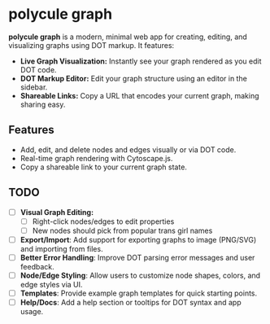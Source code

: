 # polycule graph

**polycule graph** is a modern, minimal web app for creating, editing, and visualizing graphs using DOT markup. It features:

- **Live Graph Visualization:** Instantly see your graph rendered as you edit DOT code.
- **DOT Markup Editor:** Edit your graph structure using an editor in the sidebar.
- **Shareable Links:** Copy a URL that encodes your current graph, making sharing easy.

## Features

- Add, edit, and delete nodes and edges visually or via DOT code.
- Real-time graph rendering with Cytoscape.js.
- Copy a shareable link to your current graph state.

## TODO

- [ ] **Visual Graph Editing:**
  - [ ] Right-click nodes/edges to edit properties
  - [ ] New nodes should pick from popular trans girl names
- [ ] **Export/Import**: Add support for exporting graphs to image (PNG/SVG) and importing from files.
- [ ] **Better Error Handling**: Improve DOT parsing error messages and user feedback.
- [ ] **Node/Edge Styling**: Allow users to customize node shapes, colors, and edge styles via UI.
- [ ] **Templates**: Provide example graph templates for quick starting points.
- [ ] **Help/Docs**: Add a help section or tooltips for DOT syntax and app usage.
